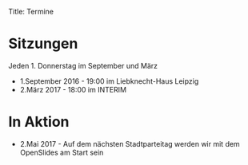 Title: Termine

# Sitzungen

Jeden 1. Donnerstag im September und März

* 1.September 2016 - 19:00 im Liebknecht-Haus Leipzig
* 2.März 2017 - 18:00 im INTERIM


# In Aktion

* 2.Mai 2017 - Auf dem nächsten Stadtparteitag werden wir mit dem
  OpenSlides am Start sein
